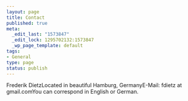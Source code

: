 ```yaml
--- 
layout: page
title: Contact
published: true
meta: 
  _edit_last: "1573847"
  _edit_lock: 1295702132:1573847
  _wp_page_template: default
tags: 
- General
type: page
status: publish
---
```

Frederik DietzLocated in beautiful Hamburg, GermanyE-Mail: fdietz at gmail.comYou can correspond in English or German.
